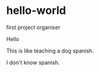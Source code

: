# hello-world
first project organiser 

Hello

This is like teaching a dog spanish.

I don't know spanish.
